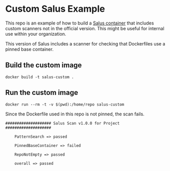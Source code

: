 # Custom Salus Example

This repo is an example of how to build a [Salus container](https://github.com/coinbase/salus) that includes custom scanners not in the official version. This might be useful for internal use within your organization.

This version of Salus includes a scanner for checking that Dockerfiles use a pinned base container.

## Build the custom image

```
docker build -t salus-custom .
```

## Run the custom image

```
docker run --rm -t -v $(pwd):/home/repo salus-custom
```

Since the Dockerfile used in this repo is not pinned, the scan fails.

```
#################### Salus Scan v1.0.0 for Project ####################

	PatternSearch => passed

	PinnedBaseContainer => failed

	RepoNotEmpty => passed

	overall => passed
```
